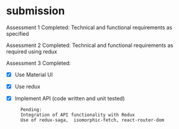 # submission


Assessment 1		Completed: Technical and functional requirements as specified

Assessment 2		Completed: Technical and functional requirements as required using redux

Assessment 3		Completed:
- [x] Use Material UI
- [x] Use redux
- [x] Implement API (code written and unit tested)
		
		Pending:
		Integration of API functionality with Redux
		Use of redux-saga,  isomorphic-fetch, react-router-dom
